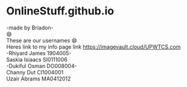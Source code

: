 # OnlineStuff.github.io
-made by Briadon-<br>
:smile:<br>These are our usernames :smile:
<br>Heres link to my info page link https://imagevault.cloud/UPWTCS.com
<br>-Rhiyard James 1904005-
<br>Saskia Isiaacs SI0111006<br>
-Dukiful Osman DO008004-
<br>Channy Dut CI1004001<br>
Uzair Abrams MA0412012
